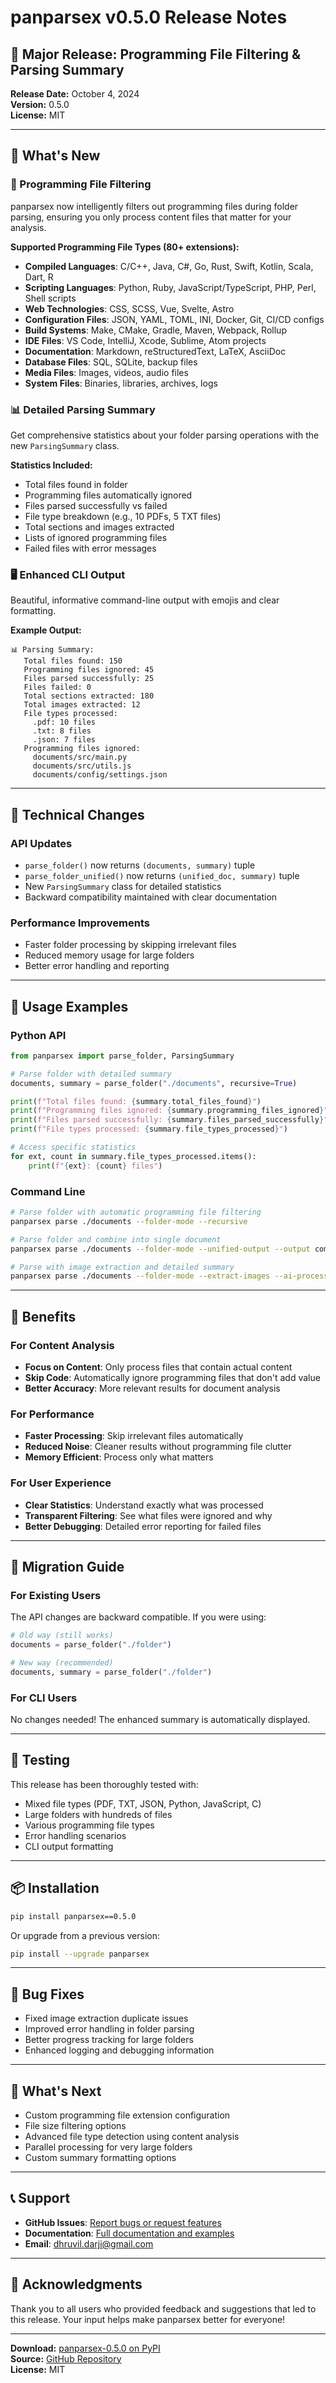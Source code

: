 # panparsex v0.5.0 Release Notes

## 🎉 Major Release: Programming File Filtering & Parsing Summary

**Release Date:** October 4, 2024  
**Version:** 0.5.0  
**License:** MIT  

---

## 🚀 What's New

### 🚫 Programming File Filtering
panparsex now intelligently filters out programming files during folder parsing, ensuring you only process content files that matter for your analysis.

**Supported Programming File Types (80+ extensions):**
- **Compiled Languages**: C/C++, Java, C#, Go, Rust, Swift, Kotlin, Scala, Dart, R
- **Scripting Languages**: Python, Ruby, JavaScript/TypeScript, PHP, Perl, Shell scripts
- **Web Technologies**: CSS, SCSS, Vue, Svelte, Astro
- **Configuration Files**: JSON, YAML, TOML, INI, Docker, Git, CI/CD configs
- **Build Systems**: Make, CMake, Gradle, Maven, Webpack, Rollup
- **IDE Files**: VS Code, IntelliJ, Xcode, Sublime, Atom projects
- **Documentation**: Markdown, reStructuredText, LaTeX, AsciiDoc
- **Database Files**: SQL, SQLite, backup files
- **Media Files**: Images, videos, audio files
- **System Files**: Binaries, libraries, archives, logs

### 📊 Detailed Parsing Summary
Get comprehensive statistics about your folder parsing operations with the new `ParsingSummary` class.

**Statistics Included:**
- Total files found in folder
- Programming files automatically ignored
- Files parsed successfully vs failed
- File type breakdown (e.g., 10 PDFs, 5 TXT files)
- Total sections and images extracted
- Lists of ignored programming files
- Failed files with error messages

### 🖥️ Enhanced CLI Output
Beautiful, informative command-line output with emojis and clear formatting.

**Example Output:**
```
📊 Parsing Summary:
   Total files found: 150
   Programming files ignored: 45
   Files parsed successfully: 25
   Files failed: 0
   Total sections extracted: 180
   Total images extracted: 12
   File types processed:
     .pdf: 10 files
     .txt: 8 files
     .json: 7 files
   Programming files ignored:
     documents/src/main.py
     documents/src/utils.js
     documents/config/settings.json
```

---

## 🔧 Technical Changes

### API Updates
- `parse_folder()` now returns `(documents, summary)` tuple
- `parse_folder_unified()` now returns `(unified_doc, summary)` tuple
- New `ParsingSummary` class for detailed statistics
- Backward compatibility maintained with clear documentation

### Performance Improvements
- Faster folder processing by skipping irrelevant files
- Reduced memory usage for large folders
- Better error handling and reporting

---

## 📖 Usage Examples

### Python API
```python
from panparsex import parse_folder, ParsingSummary

# Parse folder with detailed summary
documents, summary = parse_folder("./documents", recursive=True)

print(f"Total files found: {summary.total_files_found}")
print(f"Programming files ignored: {summary.programming_files_ignored}")
print(f"Files parsed successfully: {summary.files_parsed_successfully}")
print(f"File types processed: {summary.file_types_processed}")

# Access specific statistics
for ext, count in summary.file_types_processed.items():
    print(f"{ext}: {count} files")
```

### Command Line
```bash
# Parse folder with automatic programming file filtering
panparsex parse ./documents --folder-mode --recursive

# Parse folder and combine into single document
panparsex parse ./documents --folder-mode --unified-output --output combined.json

# Parse with image extraction and detailed summary
panparsex parse ./documents --folder-mode --extract-images --ai-process
```

---

## 🎯 Benefits

### For Content Analysis
- **Focus on Content**: Only process files that contain actual content
- **Skip Code**: Automatically ignore programming files that don't add value
- **Better Accuracy**: More relevant results for document analysis

### For Performance
- **Faster Processing**: Skip irrelevant files automatically
- **Reduced Noise**: Cleaner results without programming file clutter
- **Memory Efficient**: Process only what matters

### For User Experience
- **Clear Statistics**: Understand exactly what was processed
- **Transparent Filtering**: See what files were ignored and why
- **Better Debugging**: Detailed error reporting for failed files

---

## 🔄 Migration Guide

### For Existing Users
The API changes are backward compatible. If you were using:
```python
# Old way (still works)
documents = parse_folder("./folder")

# New way (recommended)
documents, summary = parse_folder("./folder")
```

### For CLI Users
No changes needed! The enhanced summary is automatically displayed.

---

## 🧪 Testing

This release has been thoroughly tested with:
- Mixed file types (PDF, TXT, JSON, Python, JavaScript, C)
- Large folders with hundreds of files
- Various programming file types
- Error handling scenarios
- CLI output formatting

---

## 📦 Installation

```bash
pip install panparsex==0.5.0
```

Or upgrade from a previous version:
```bash
pip install --upgrade panparsex
```

---

## 🐛 Bug Fixes

- Fixed image extraction duplicate issues
- Improved error handling in folder parsing
- Better progress tracking for large folders
- Enhanced logging and debugging information

---

## 🔮 What's Next

- Custom programming file extension configuration
- File size filtering options
- Advanced file type detection using content analysis
- Parallel processing for very large folders
- Custom summary formatting options

---

## 📞 Support

- **GitHub Issues**: [Report bugs or request features](https://github.com/dhruvildarji/panparsex/issues)
- **Documentation**: [Full documentation and examples](https://github.com/dhruvildarji/panparsex)
- **Email**: dhruvil.darji@gmail.com

---

## 🙏 Acknowledgments

Thank you to all users who provided feedback and suggestions that led to this release. Your input helps make panparsex better for everyone!

---

**Download:** [panparsex-0.5.0 on PyPI](https://pypi.org/project/panparsex/0.5.0/)  
**Source:** [GitHub Repository](https://github.com/dhruvildarji/panparsex)  
**License:** MIT
